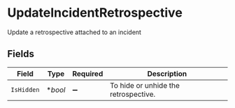 # UpdateIncidentRetrospective

Update a retrospective attached to an incident


## Fields

| Field                                | Type                                 | Required                             | Description                          |
| ------------------------------------ | ------------------------------------ | ------------------------------------ | ------------------------------------ |
| `IsHidden`                           | **bool*                              | :heavy_minus_sign:                   | To hide or unhide the retrospective. |